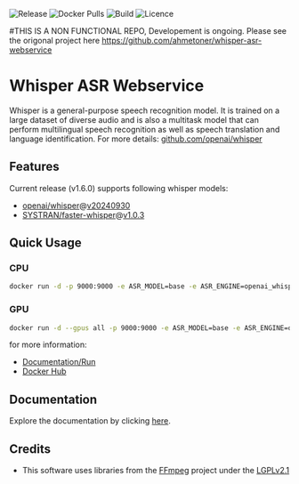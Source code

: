 ![Release](https://img.shields.io/github/v/release/ahmetoner/whisper-asr-webservice.svg)
![Docker Pulls](https://img.shields.io/docker/pulls/onerahmet/openai-whisper-asr-webservice.svg)
![Build](https://img.shields.io/github/actions/workflow/status/ahmetoner/whisper-asr-webservice/docker-publish.yml.svg)
![Licence](https://img.shields.io/github/license/ahmetoner/whisper-asr-webservice.svg)

#THIS IS A NON FUNCTIONAL REPO, Developement is ongoing. Please see the origonal project here https://github.com/ahmetoner/whisper-asr-webservice

# Whisper ASR Webservice

Whisper is a general-purpose speech recognition model. It is trained on a large dataset of diverse audio and is also a multitask model that can perform multilingual speech recognition as well as speech translation and language identification. For more details: [github.com/openai/whisper](https://github.com/openai/whisper/)

## Features

Current release (v1.6.0) supports following whisper models:

- [openai/whisper](https://github.com/openai/whisper)@[v20240930](https://github.com/openai/whisper/releases/tag/v20240930)
- [SYSTRAN/faster-whisper](https://github.com/SYSTRAN/faster-whisper)@[v1.0.3](https://github.com/SYSTRAN/faster-whisper/releases/tag/1.0.3)

## Quick Usage

### CPU

```sh
docker run -d -p 9000:9000 -e ASR_MODEL=base -e ASR_ENGINE=openai_whisper onerahmet/openai-whisper-asr-webservice:latest
```

### GPU

```sh
docker run -d --gpus all -p 9000:9000 -e ASR_MODEL=base -e ASR_ENGINE=openai_whisper onerahmet/openai-whisper-asr-webservice:latest-gpu
```

for more information:

- [Documentation/Run](https://ahmetoner.github.io/whisper-asr-webservice/run)
- [Docker Hub](https://hub.docker.com/r/onerahmet/openai-whisper-asr-webservice)

## Documentation

Explore the documentation by clicking [here](https://ahmetoner.github.io/whisper-asr-webservice).

## Credits

- This software uses libraries from the [FFmpeg](http://ffmpeg.org) project under the [LGPLv2.1](http://www.gnu.org/licenses/old-licenses/lgpl-2.1.html)
